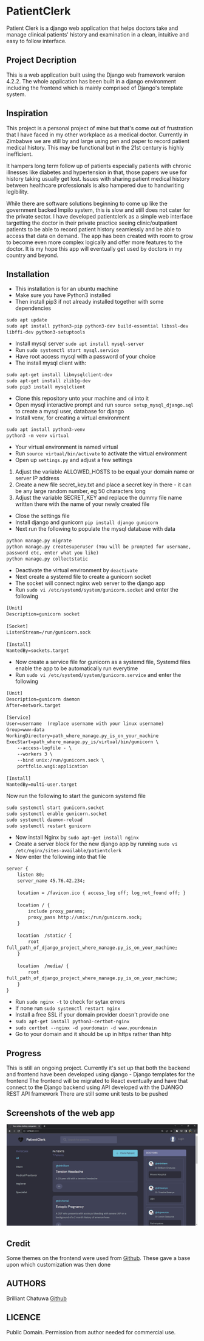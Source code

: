 # PatientClerk
Patient Clerk is a django web application that helps doctors take and manage clinical patients' history and examination in a clean, intuitive and easy to follow interface.

## Project Decription
This is a web application built using the Django web framework version 4.2.2. The whole application has been built in a django environment including the frontend which is mainly comprised of Django's template system.

## Inspiration
This project is a personal project of mine but that's come out of frustration that I have faced in my other workplace as  a medical doctor. Currently in Zimbabwe we are still by and large using pen and paper to record patient medical history. This may be functional but in the 21st century is highly inefficient. 

It hampers long term follow up of patients especially patients with chronic illnesses like diabetes and hypertension in that, those papers we use for history taking usually get lost. Issues with sharing patient medical history between healthcare professionals is also hampered due to handwriting legibility.

While there are software solutions beginning to come up like the government backed Impilo system, this is slow and still does not cater for the private sector. I have developed patientclerk as a simple web interface targetting the doctor in their private practice seeing clinic/outpatient patients to be able to record patient history seamlessly and be able to access that data on demand. The app has been created with room to grow to become even more complex logically and offer more features to the doctor. It is my hope this app will eventually get used by doctors in my country and beyond.

## Installation
- This installation is for an ubuntu machine
- Make sure you have Python3 installed
- Then install pip3 if not already installed together with some dependencies
```
sudo apt update
sudo apt install python3-pip python3-dev build-essential libssl-dev libffi-dev python3-setuptools
```
- Install mysql server ```sudo apt install mysql-server```
- Run ```sudo systemctl start mysql.service```
- Have root access mysql with a password of your choice
- The install mysql client with:
```
sudo apt-get install libmysqlclient-dev
sudo apt-get install zlib1g-dev
sudo pip3 install mysqlclient
```
- Clone this repository unto your machine and ```cd``` into it
- Open mysql interactive prompt and run ```source setup_mysql_django.sql``` to create a mysql user, database for django 
- Install venv, for creating a virtual environment
```
sudo apt install python3-venv
python3 -m venv virtual
```
- Your virtual environment is named virtual
- Run ```source virtual/bin/activate``` to activate the virtual environment
- Open up ```settings.py``` and adjust a few settings
1. Adjust the variable ALLOWED_HOSTS to be equal your domain name or server IP address
2. Create a new file secret_key.txt and place a secret key in there - it can be any large random number, eg 50 characters long
3. Adjust the variable SECRET_KEY and replace the dummy file name written there with the name of your newly created file
- Close the settings file
- Install django and gunicorn ```pip install django gunicorn```
- Next run the following to populate the mysql database with data
```
python manage.py migrate 
python manage.py createsuperuser (You will be prompted for username, password etc, enter what you like)
python manage.py collectstatic
```
- Deactivate the virtual environment by ```deactivate```
- Next create a systemd file to create a gunicorn socket
- The socket will connect nginx web server to the django app
- Run ```sudo vi /etc/systemd/system/gunicorn.socket``` and enter the following
```
[Unit]
Description=gunicorn socket

[Socket]
ListenStream=/run/gunicorn.sock

[Install]
WantedBy=sockets.target
```
- Now create a service file for gunicorn as a systemd file, Systemd files enable the app to be automatically run everytime
- Run ```sudo vi /etc/systemd/system/gunicorn.service``` and enter the following
```
[Unit]
Description=gunicorn daemon
After=network.target

[Service]
User=username  (replace username with your linux username)
Group=www-data
WorkingDirectory=path_where_manage.py_is_on_your_machine
ExecStart=path_where_manage.py_is/virtual/bin/gunicorn \
	--access-logfile - \
	--workers 3 \
	--bind unix:/run/gunicorn.sock \
	portfolio.wsgi:application

[Install]
WantedBy=multi-user.target
```
Now run the following to start the gunicorn systemd file
```
sudo systemctl start gunicorn.socket
sudo systemctl enable gunicorn.socket
sudo systemctl daemon-reload
sudo systemctl restart gunicorn
```
- Now install Nginx by ```sudo apt-get install nginx```
- Create a server block for the new django app by running ```sudo vi /etc/nginx/sites-available/patientclerk```
- Now enter the following into that file
```
server {
    listen 80;
    server_name 45.76.42.234;

    location = /favicon.ico { access_log off; log_not_found off; }

    location / {
        include proxy_params;
        proxy_pass http://unix:/run/gunicorn.sock;
    }

    location  /static/ {
        root full_path_of_django_project_where_manage.py_is_on_your_machine;
    }

    location  /media/ {
        root full_path_of_django_project_where_manage.py_is_on_your_machine;
    }
}
```
- Run ```sudo nginx -t``` to check for sytax errors
- If none run ```sudo systemctl restart nginx```
- Install a free SSL if your domain provider doesn't provide one
- ```sudo apt-get install python3-certbot-nginx```
- ```sudo certbot --nginx -d yourdomain -d www.yourdomain```
- Go to your domain and it should be up in https rather than http
## Progress
This is still an ongoing project.
Currently it's set up that both the backend and frontend have been developed using django - Django templates for the frontend
The frontend will be migrated to React eventually and have that connect to the Django backend using API developed with the DJANGO REST API framework
There are still some unit tests to be pushed

## Screenshots of the web app
![Home Page](screenshots/image.png "Doctors Home Page")

## Credit
Some themes on the frontend were used from [Github](https://github.com/divanov11/StudyBud). These gave a base upon which customization was then done

## AUTHORS
Brilliant Chatuwa [Github](https://github.com/brilliantchats)

## LICENCE
Public Domain. Permission from author needed for commercial use.
